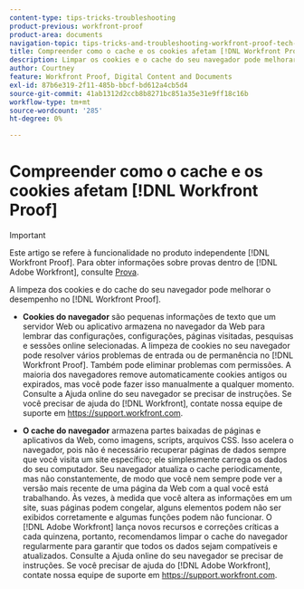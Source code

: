 ```yaml
---
content-type: tips-tricks-troubleshooting
product-previous: workfront-proof
product-area: documents
navigation-topic: tips-tricks-and-troubleshooting-workfront-proof-tech-corner
title: Compreender como o cache e os cookies afetam [!DNL Workfront Proof]
description: Limpar os cookies e o cache do seu navegador pode melhorar o desempenho do  [!DNL Workfront Proof].
author: Courtney
feature: Workfront Proof, Digital Content and Documents
exl-id: 87b6e319-2f11-485b-bbcf-bd612a4cb5d4
source-git-commit: 41ab1312d2ccb8b8271bc851a35e31e9ff18c16b
workflow-type: tm+mt
source-wordcount: '285'
ht-degree: 0%

---
```


# Compreender como o cache e os cookies afetam [!DNL Workfront Proof]

>[!IMPORTANT]
>
>Este artigo se refere à funcionalidade no produto independente [!DNL Workfront Proof]. Para obter informações sobre provas dentro de [!DNL Adobe Workfront], consulte [Prova](../../../review-and-approve-work/proofing/proofing.md).

A limpeza dos cookies e do cache do seu navegador pode melhorar o desempenho no [!DNL Workfront Proof].

* **Cookies do navegador** são pequenas informações de texto que um servidor Web ou aplicativo armazena no navegador da Web para lembrar das configurações, configurações, páginas visitadas, pesquisas e sessões online selecionadas.
A limpeza de cookies no seu navegador pode resolver vários problemas de entrada ou de permanência no [!DNL Workfront Proof]. Também pode eliminar problemas com permissões. A maioria dos navegadores remove automaticamente cookies antigos ou expirados, mas você pode fazer isso manualmente a qualquer momento. Consulte a Ajuda online do seu navegador se precisar de instruções. Se você precisar de ajuda do [!DNL Workfront], contate nossa equipe de suporte em https://support.workfront.com.

* **O cache do navegador** armazena partes baixadas de páginas e aplicativos da Web, como imagens, scripts, arquivos CSS. Isso acelera o navegador, pois não é necessário recuperar páginas de dados sempre que você visita um site específico; ele simplesmente carrega os dados do seu computador.
Seu navegador atualiza o cache periodicamente, mas não constantemente, de modo que você nem sempre pode ver a versão mais recente de uma página da Web com a qual você está trabalhando. Às vezes, à medida que você altera as informações em um site, suas páginas podem congelar, alguns elementos podem não ser exibidos corretamente e algumas funções podem não funcionar.
  O [!DNL Adobe Workfront] lança novos recursos e correções críticas a cada quinzena, portanto, recomendamos limpar o cache do navegador regularmente para garantir que todos os dados sejam compatíveis e atualizados. Consulte a Ajuda online do seu navegador se precisar de instruções. Se você precisar de ajuda do [!DNL Adobe Workfront], contate nossa equipe de suporte em https://support.workfront.com.
